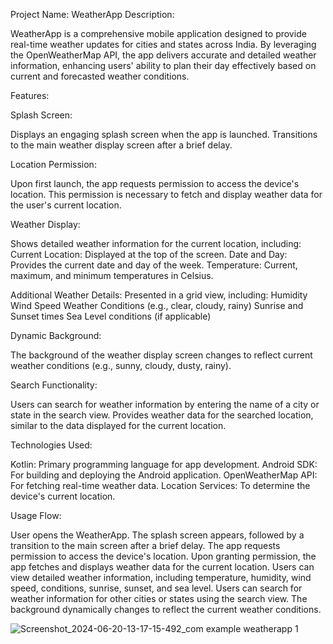 Project Name: WeatherApp
Description:

WeatherApp is a comprehensive mobile application designed to provide real-time weather updates for cities and states across India. By leveraging the OpenWeatherMap API, the app delivers accurate and detailed weather information, enhancing users' ability to plan their day effectively based on current and forecasted weather conditions.

Features:

Splash Screen:

Displays an engaging splash screen when the app is launched.
Transitions to the main weather display screen after a brief delay.

Location Permission:

Upon first launch, the app requests permission to access the device's location.
This permission is necessary to fetch and display weather data for the user's current location.

Weather Display:

Shows detailed weather information for the current location, including:
Current Location: Displayed at the top of the screen.
Date and Day: Provides the current date and day of the week.
Temperature: Current, maximum, and minimum temperatures in Celsius.

Additional Weather Details: Presented in a grid view, including:
Humidity
Wind Speed
Weather Conditions (e.g., clear, cloudy, rainy)
Sunrise and Sunset times
Sea Level conditions (if applicable)

Dynamic Background:

The background of the weather display screen changes to reflect current weather conditions (e.g., sunny, cloudy, dusty, rainy).

Search Functionality:

Users can search for weather information by entering the name of a city or state in the search view.
Provides weather data for the searched location, similar to the data displayed for the current location.

Technologies Used:

Kotlin: Primary programming language for app development.
Android SDK: For building and deploying the Android application.
OpenWeatherMap API: For fetching real-time weather data.
Location Services: To determine the device's current location.

Usage Flow:

User opens the WeatherApp.
The splash screen appears, followed by a transition to the main screen after a brief delay.
The app requests permission to access the device's location.
Upon granting permission, the app fetches and displays weather data for the current location.
Users can view detailed weather information, including temperature, humidity, wind speed, conditions, sunrise, sunset, and sea level.
Users can search for weather information for other cities or states using the search view.
The background dynamically changes to reflect the current weather conditions.

![Screenshot_2024-06-20-13-17-15-492_com example weatherapp 1](https://github.com/ArpitAswal/WeatherAppByAndroid/assets/87036588/3ee25bf4-0510-44f3-ab25-754ec24675eb)


